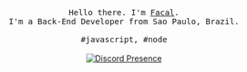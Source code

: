 <p align="center">
  <br>
  <br>
  <br>
  <samp>Hello there. I'm <a href="https://github.com/facalz">Facal</a>.<br> I'm a Back-End Developer from Sao Paulo, Brazil.<br><br>#javascript, #node</samp>
  <br>
  <br>
   <a href="#">
      <img src="https://lanyard-profile-readme.vercel.app/api/506850276863508491?idleMessage=Break%20for%20a%20coffe%20☕" alt="Discord Presence" align="center">
   </a>
 </p>
